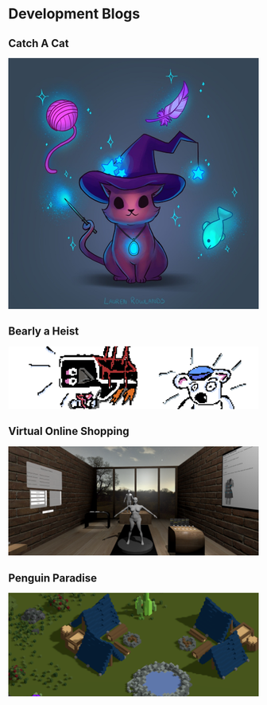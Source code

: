 # Development Blogs

## Catch A Cat
[![catch A Cat](placeholder.png)](catBlog.html)

<!---
## On Track to Party
[![OnTrackToParty](trackTitle.png)](trackBlog.html)
-->

<!---
## Toad Towers
[![ToadTowers](TTTitle.png)](ttBlog.html)
-->

## Bearly a Heist
[![Bearly A Heist](intro2.png)](basBlog.html)


## Virtual Online Shopping
[![Virtual Online Shopping](vosBanner.PNG)](vosBlog.html)


## Penguin Paradise
[![Penguin Paradise](penguinBlog.png)](ppBlog.html)

